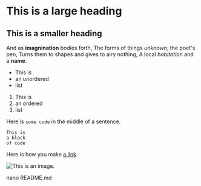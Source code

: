 # This is a large heading

## This is a smaller heading

And as **imagnination** bodies forth,
The forms of things *unknown*, the poet's pen,
Turns them to shapes and gives to airy nothing,
A local *habitation* and a **name**. 

- This is 
- an unordered
- list

1. This is
2. an ordered
3. list

Here is `some code` in the middle of a sentence.

```
This is 
a block
of code 
```

Here is how you make [a link](https://www.wikipedia.org/).

![This is an image.](https://github.com/yihui/xaringan/releases/download/v0.0.2/karl-moustache.jpg)

nano README.md
